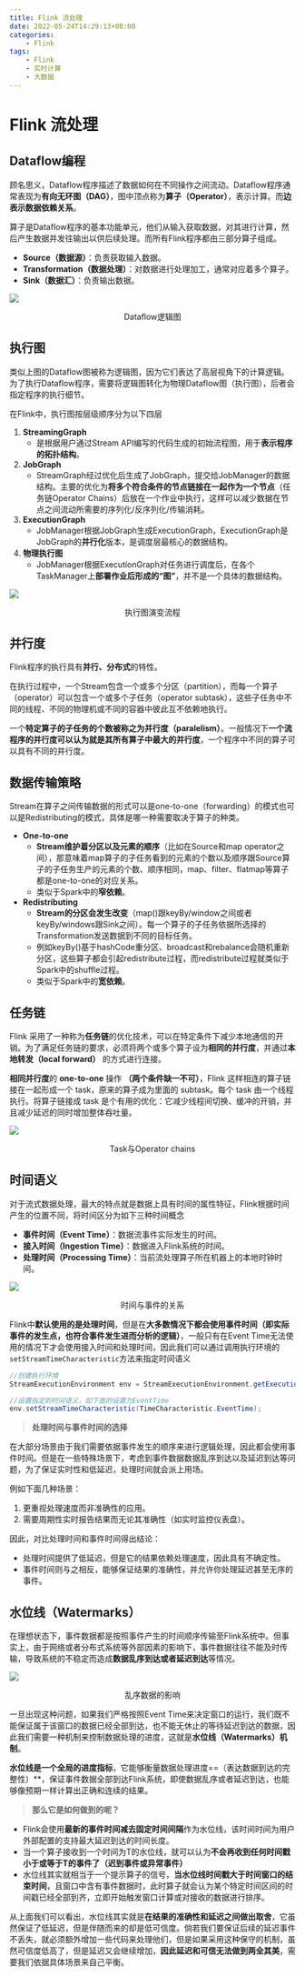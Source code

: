 ```yaml
---
title: Flink 流处理
date: 2022-05-24T14:29:13+08:00
categories:
    - Flink
tags:
    - Flink
    - 实时计算
    - 大数据 
---
```


# Flink 流处理

## Dataflow编程

顾名思义，Dataflow程序描述了数据如何在不同操作之间流动。Dataflow程序通常表现为**有向无环图（DAG）**，图中顶点称为**算子（Operator）**，表示计算。而**边表示数据依赖关系**。

算子是Dataflow程序的基本功能单元，他们从输入获取数据，对其进行计算，然后产生数据并发往输出以供后续处理。而所有Flink程序都由三部分算子组成。

- **Source（数据源）**：负责获取输入数据。
- **Transformation（数据处理）**：对数据进行处理加工，通常对应着多个算子。
- **Sink（数据汇）**：负责输出数据。

![](http://img.orekilee.top//imgbed/flink/fk6.png)

<center>Dataflow逻辑图</center>




## 执行图

类似上图的Dataflow图被称为逻辑图，因为它们表达了高层视角下的计算逻辑。为了执行Dataflow程序，需要将逻辑图转化为物理Dataflow图（执行图），后者会指定程序的执行细节。

在Flink中，执行图按层级顺序分为以下四层

1. **StreamingGraph**
   - 是根据用户通过Stream API编写的代码生成的初始流程图，用于**表示程序的拓扑结构**。
2. **JobGraph**
   - StreamGraph经过优化后生成了JobGraph，提交给JobManager的数据结构。主要的优化为**将多个符合条件的节点链接在一起作为一个节点**（任务链Operator Chains）后放在一个作业中执行，这样可以减少数据在节点之间流动所需要的序列化/反序列化/传输消耗。
3. **ExecutionGraph**
   - JobManager根据JobGraph生成ExecutionGraph，ExecutionGraph是JobGraph的**并行化**版本，是调度层最核心的数据结构。
4. **物理执行图**
   - JobManager根据ExecutionGraph对任务进行调度后，在各个TaskManager上**部署作业后形成的“图”**，并不是一个具体的数据结构。

![](http://img.orekilee.top//imgbed/flink/fk2.png)

<center>执行图演变流程</center>




## 并行度

Flink程序的执行具有**并行、分布式**的特性。

在执行过程中，一个Stream包含一个或多个分区（partition），而每一个算子（operator）可以包含一个或多个子任务（operator subtask），这些子任务中不同的线程、不同的物理机或不同的容器中彼此互不依赖地执行。

一个**特定算子的子任务的个数被称之为并行度（paralelism）**。一般情况下**一个流程序的并行度可以认为就是其所有算子中最大的并行度**，一个程序中不同的算子可以具有不同的并行度。



## 数据传输策略

Stream在算子之间传输数据的形式可以是one-to-one（forwarding）的模式也可以是Redistributing的模式，具体是哪一种需要取决于算子的种类。

- **One-to-one**
  - **Stream维护着分区以及元素的顺序**（比如在Source和map operator之间），那意味着map算子的子任务看到的元素的个数以及顺序跟Source算子的子任务生产的元素的个数、顺序相同，map、filter、flatmap等算子都是one-to-one的对应关系。
  - 类似于Spark中的**窄依赖**。
- **Redistributing**
  - **Stream的分区会发生改变**（map()跟keyBy/window之间或者keyBy/windows跟Sink之间）。每一个算子的子任务依据所选择的Transformation发送数据到不同的目标任务。
  - 例如keyBy()基于hashCode重分区、broadcast和rebalance会随机重新分区，这些算子都会引起redistribute过程，而redistribute过程就类似于Spark中的shuffle过程。
  - 类似于Spark中的**宽依赖**。



## 任务链

Flink 采用了一种称为**任务链**的优化技术，可以在特定条件下减少本地通信的开销。为了满足任务链的要求，必须将两个或多个算子设为**相同的并行度**，并通过**本地转发（local forward）** 的方式进行连接。

**相同并行度**的 **one-to-one** 操作 **（两个条件缺一不可）**，Flink 这样相连的算子链接在一起形成一个 task，原来的算子成为里面的 subtask。每个 task 由一个线程执行。将算子链接成 task 是个有用的优化：它减少线程间切换、缓冲的开销，并且减少延迟的同时增加整体吞吐量。

![](http://img.orekilee.top//imgbed/flink/fk5.png)

<center>Task与Operator chains</center>



## 时间语义

对于流式数据处理，最大的特点就是数据上具有时间的属性特征，Flink根据时间产生的位置不同，将时间区分为如下三种时间概念

- **事件时间（Event Time）**：数据流事件实际发生的时间。
- **接入时间（Ingestion Time）**：数据进入Flink系统的时间。
- **处理时间（Processing Time）**：当前流处理算子所在机器上的本地时钟时间。

![](http://img.orekilee.top//imgbed/flink/fk3.png)

<center>时间与事件的关系</center>

Flink中**默认使用的是处理时间**，但是在**大多数情况下都会使用事件时间（即实际事件的发生点，也符合事件发生进而分析的逻辑）**，一般只有在Event Time无法使用的情况下才会使用接入时间和处理时间，因此我们可以通过调用执行环境的`setStreamTimeCharacteristic`方法来指定时间语义

```java
//创建执行环境				
StreamExecutionEnvironment env = StreamExecutionEnvironment.getExecutionEnvironment();

//设置指定的时间语义，如下面的设置为EventTime
env.setStreamTimeCharacteristic(TimeCharacteristic.EventTime);
```

>**处理时间与事件时间的选择**

在大部分场景由于我们需要依据事件发生的顺序来进行逻辑处理，因此都会使用事件时间。但是在一些特殊场景下，考虑到事件数据数据乱序到达以及延迟到达等问题，为了保证实时性和低延迟，处理时间就会派上用场。

例如下面几种场景：

1. 更重视处理速度而非准确性的应用。
2. 需要周期性实时报告结果而无论其准确性（如实时监控仪表盘）。

因此，对比处理时间和事件时间得出结论：

- 处理时间提供了低延迟，但是它的结果依赖处理速度，因此具有不确定性。
- 事件时间则与之相反，能够保证结果的准确性，并允许你处理延迟甚至无序的事件。



## 水位线（Watermarks）

在理想状态下，事件数据都是按照事件产生的时间顺序传输至Flink系统中。但事实上，由于网络或者分布式系统等外部因素的影响下，事件数据往往不能及时传输，导致系统的不稳定而造成**数据乱序到达或者延迟到达**等情况。

![](http://img.orekilee.top//imgbed/flink/fk8.png)

<center>乱序数据的影响</center>


一旦出现这种问题，如果我们严格按照Event Time来决定窗口的运行，我们既不能保证属于该窗口的数据已经全部到达，也不能无休止的等待延迟到达的数据，因此我们需要一种机制来控制数据处理的进度，这就是**水位线（Watermarks）机制**。

**水位线是一个全局的进度指标**，它能够衡量数据处理进度==（表达数据到达的完整性）**，保证事件数据全部到达Flink系统，即使数据乱序或者延迟到达，也能够像预期一样计算出正确和连续的结果。

>**那么它是如何做到的呢？**

- Flink会使用**最新的事件时间减去固定时间间隔**作为水位线，该时间时间为用户外部配置的支持最大延迟到达的时间长度。
- 当一个算子接收到一个时间为T的水位线，就可以认为**不会再收到任何时间戳小于或等于T的事件了（迟到事件或异常事件）**
- 水位线其实就相当于一个提示算子的信号，**当水位线时间戳大于时间窗口的结束时间**，且窗口中含有事件数据时，此时算子就会认为某个特定时间区间的时间戳已经全部到齐，立即开始触发窗口计算或对接收的数据进行排序。

从上面我们可以看出，水位线其实就是**在结果的准确性和延迟之间做出取舍**，它虽然保证了低延迟，但是伴随而来的却是低可信度。倘若我们要保证后续的延迟事件不丢失，就必须额外增加一些代码来处理他们，但是如果采用这种保守的机制，虽然可信度低高了，但是延迟又会继续增加，**因此延迟和可信无法做到两全其美**，需要我们依据具体场景来自己平衡。

